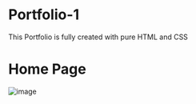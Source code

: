 # Portfolio-1
This Portfolio is fully created with pure HTML and CSS
# Home Page
![image](https://github.com/In-Shashidhar-R/Portfolio-1/assets/127376016/630a1f66-6acc-4342-8aa6-14143794225b)
